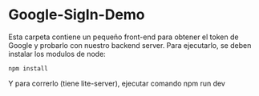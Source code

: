 # Google-SigIn-Demo

Esta carpeta contiene un pequeño front-end para obtener el token de Google y probarlo con nuestro backend server.
Para ejecutarlo, se deben instalar los modulos de node:

```
npm install
```

Y para correrlo (tiene lite-server), ejecutar comando npm run dev